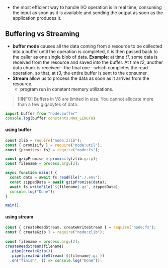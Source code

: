 - the most efficient way to handle I/O operation is in real time, consuming the input as soon as it is available and sending the output as soon as the application produces it.

## Buffering vs Streaming
- **buffer mode** causes all the data coming from a resource to be collected into a buffer until the operation is completed, it is then passed back to the caller as one single blob of data.
**Example**: at time _t1_, some data is received from the resource and saved into the buffer. At time _t2_, another data chunk is received—the final one—which completes the read operation, so that, at _t3_, the entire buffer is sent to the consumer.
- **Stream** allow us to process the data as soon as it arrives from the resource.
	- program run in constant memory utilizations.

> [!INFO] Buffers in V8 are limited in size. You cannot allocate more than a few gigabytes of data.
```javascript
import buffer from "node:buffer"
console.log(buffer.constants.MAX_LENGTH)
```

#### using buffer
```javascript
const zlib = require("node:zlib");
const { promisify } = require("node:util");
const {promises: fs} = require("node:fs");

const gzipPromise = promisify(zlib.gzip);
const filename = process.argv[2];

async function main() {
  const data = await fs.readFile("./.env");
  const zippedData = await gzipPromise(data);
  await fs.writeFile(`${filename}.gz`, zippedData);
  console.log("Done");
}

main();
```

#### using stream
```javascript
const { createReadStream, createWriteStream } = require("node:fs");
const { createGzip } = require("node:zlib");
  
const filename = process.argv[2];
createReadStream(filename)
  .pipe(createGzip())
  .pipe(createWriteStream(`${filename}.gz`))
  .on("finish", () => console.log("Done"));
```